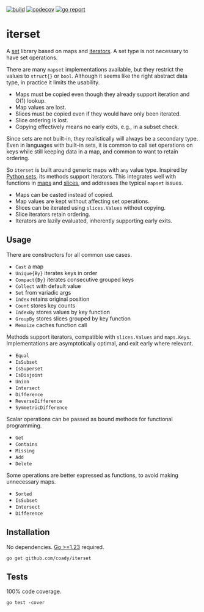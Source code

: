 [![build](https://github.com/coady/iterset/actions/workflows/build.yml/badge.svg)](https://github.com/coady/iterset/actions/workflows/build.yml)
[![codecov](https://codecov.io/gh/coady/iterset/branch/main/graph/badge.svg)](https://codecov.io/gh/coady/iterset/)
[![go report](https://goreportcard.com/badge/github.com/coady/iterset)](https://goreportcard.com/report/github.com/coady/iterset)

# iterset
A [set](https://en.wikipedia.org/wiki/Set_(abstract_data_type)) library based on maps and [iterators](https://pkg.go.dev/iter). A set type is not necessary to have set operations.

There are many `mapset` implementations available, but they restrict the values to `struct{}` or `bool`. Although it seems like the right abstract data type, in practice it limits the usability.
* Maps must be copied even though they already support iteration and O(1) lookup.
* Map values are lost.
* Slices must be copied even if they would have only been iterated.
* Slice ordering is lost.
* Copying effectively means no early exits, e.g., in a subset check.

Since sets are not built-in, they realistically will always be a secondary type. Even in languages with built-in sets, it is common to call set operations on keys while still keeping data in a map, and common to want to retain ordering.

So `iterset` is built around generic maps with `any` value type. Inspired by [Python sets](https://docs.python.org/3/library/stdtypes.html#set-types-set-frozenset), its methods support iterators. This integrates well with functions in [maps](https://pkg.go.dev/maps) and [slices](https://pkg.go.dev/slices), and addresses the typical `mapset` issues.
* Maps can be casted instead of copied.
* Map values are kept without affecting set operations.
* Slices can be iterated using `slices.Values` without copying.
* Slice iterators retain ordering.
* Iterators are lazily evaluated, inherently supporting early exits.

## Usage
There are constructors for all common use cases.
* `Cast` a map
* `Unique{By}` iterates keys in order
* `Compact{By}` iterates consecutive grouped keys
* `Collect` with default value
* `Set` from variadic args
* `Index` retains original position
* `Count` stores key counts
* `IndexBy` stores values by key function
* `GroupBy` stores slices grouped by key function
* `Memoize` caches function call

Methods support iterators, compatible with `slices.Values` and `maps.Keys`. Implementations are asymptotically optimal, and exit early where relevant.
* `Equal`
* `IsSubset`
* `IsSuperset`
* `IsDisjoint`
* `Union`
* `Intersect`
* `Difference`
* `ReverseDifference`
* `SymmetricDifference`

Scalar operations can be passed as bound methods for functional programming. 
* `Get`
* `Contains`
* `Missing`
* `Add`
* `Delete`

Some operations are better expressed as functions, to avoid making unnecessary maps.
* `Sorted`
* `IsSubset`
* `Intersect`
* `Difference`

## Installation
No dependencies. [Go >=1.23](https://go.dev/doc/go1.23) required.

```console
go get github.com/coady/iterset
```

## Tests
100% code coverage.

```console
go test -cover
```
